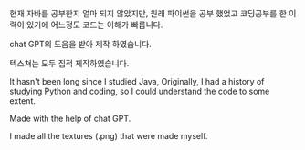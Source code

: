 현재 자바를 공부한지 얼마 되지 않았지만,
원래 파이썬을 공부 했었고 코딩공부를 한 이력이 있기에 어느정도 코드는 이해가 빠릅니다.

chat GPT의 도움을 받아 제작 하였습니다.

텍스쳐는 모두 집적 제작하였습니다.



It hasn't been long since I studied Java,
Originally, I had a history of studying Python and coding, so I could understand the code to some extent.

Made with the help of chat GPT.


I made all the textures (.png) that were made myself.
